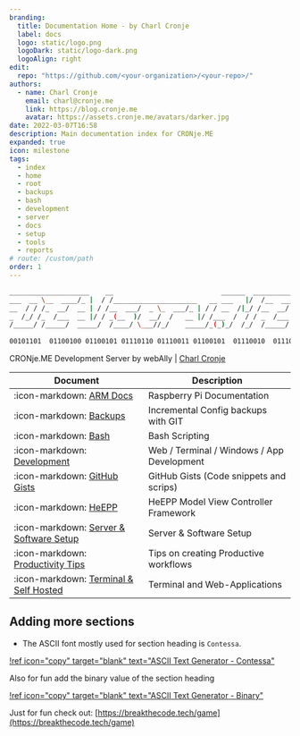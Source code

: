 ```yaml
---
branding:
  title: Documentation Home - by Charl Cronje
  label: docs
  logo: static/logo.png
  logoDark: static/logo-dark.png
  logoAlign: right
edit:
  repo: "https://github.com/<your-organization>/<your-repo>/"
authors:
  - name: Charl Cronje
    email: charl@cronje.me
    link: https://blog.cronje.me
    avatar: https://assets.cronje.me/avatars/darker.jpg
date: 2022-03-07T16:58
description: Main documentation index for CRONje.ME
expanded: true
icon: milestone
tags: 
  - index
  - home
  - root
  - backups
  - bash
  - development
  - server
  - docs
  - setup
  - tools
  - reports
# route: /custom/path
order: 1
---
```


```sh
____________________    __                           ______  ____________
___  __ \__  ____/_ |  / /_____________________   __ ___   |/  /__  ____/
__  / / /_  __/  __ | / /__  ___/  _ \_  ___/_ | / / __  /|_/ /__  __/   
_  /_/ /_  /___  __ |/ / _(__  )/  __/  /   __ |/ /___  /  / / _  /___   
/_____/ /_____/  _____/  /____/ \___//_/    _____/_(_)_/  /_/  /_____/   
                                                                        
00101101  01100100 01100101 01110110 01110011 01100101  01110010  01110110 
```

CRONje.ME Development Server by webAlly | [Charl Cronje](https://blog.cronje.me)

| Document                                                                | Description                                |
|-------------------------------------------------------------------------|--------------------------------------------|
| :icon-markdown: [ARM Docs](https://arm.docs.cronje.me)                  | Raspberry Pi Documentation                 |
| :icon-markdown: [Backups](https://backup.docs.cronje.me)                | Incremental Config backups with GIT        |
| :icon-markdown: [Bash](https://bash.docs.cronje.me)                     | Bash Scripting                             |
| :icon-markdown: [Development](https://dev.docs.cronje.me)               | Web / Terminal / Windows / App Development |
| :icon-markdown: [GitHub Gists](https://gist.docs.cronje.me)             | GitHub Gists (Code snippets and scrips)    |
| :icon-markdown: [HeEPP](https://heepp.docs.cronje.me)                   | HeEPP Model View Controller Framework      |
| :icon-markdown: [Server & Software Setup](https://setup.docs.cronje.me) | Server & Software Setup                    |
| :icon-markdown: [Productivity Tips](https://tip.docs.cronje.me)         | Tips on creating Productive workflows      |
| :icon-markdown: [Terminal & Self Hosted](https://tools.docs.cronje.me)  | Terminal and Web-Applications              |

## Adding more sections

- The ASCII font mostly used for section heading is `Contessa`.

[!ref icon="copy" target="blank" text="ASCII Text Generator - Contessa"](https://patorjk.com/software/taag/#p=display&f=Contessa&t=NEW.DOCS.ME)

Also for fun add the binary value of the section heading

[!ref icon="copy" target="blank" text="ASCII Text Generator - Binary"](https://patorjk.com/software/taag/#p=display&f=Binary&t=NEW.DOCS.ME)

Just for fun check out: [https://breakthecode.tech/game](https://breakthecode.tech/game)